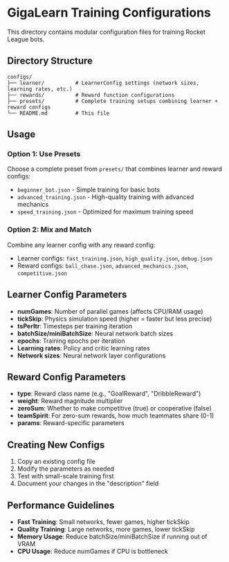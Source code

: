 # GigaLearn Training Configurations

This directory contains modular configuration files for training Rocket League bots.

## Directory Structure

```
configs/
├── learner/          # LearnerConfig settings (network sizes, learning rates, etc.)
├── rewards/          # Reward function configurations
├── presets/          # Complete training setups combining learner + reward configs
└── README.md         # This file
```

## Usage

### Option 1: Use Presets
Choose a complete preset from `presets/` that combines learner and reward configs:
- `beginner_bot.json` - Simple training for basic bots
- `advanced_training.json` - High-quality training with advanced mechanics
- `speed_training.json` - Optimized for maximum training speed

### Option 2: Mix and Match
Combine any learner config with any reward config:
- Learner configs: `fast_training.json`, `high_quality.json`, `debug.json`
- Reward configs: `ball_chase.json`, `advanced_mechanics.json`, `competitive.json`

## Learner Config Parameters

- **numGames**: Number of parallel games (affects CPU/RAM usage)
- **tickSkip**: Physics simulation speed (higher = faster but less precise)
- **tsPerItr**: Timesteps per training iteration
- **batchSize/miniBatchSize**: Neural network batch sizes
- **epochs**: Training epochs per iteration
- **Learning rates**: Policy and critic learning rates
- **Network sizes**: Neural network layer configurations

## Reward Config Parameters

- **type**: Reward class name (e.g., "GoalReward", "DribbleReward")
- **weight**: Reward magnitude multiplier
- **zeroSum**: Whether to make competitive (true) or cooperative (false)
- **teamSpirit**: For zero-sum rewards, how much teammates share (0-1)
- **params**: Reward-specific parameters

## Creating New Configs

1. Copy an existing config file
2. Modify the parameters as needed
3. Test with small-scale training first
4. Document your changes in the "description" field

## Performance Guidelines

- **Fast Training**: Small networks, fewer games, higher tickSkip
- **Quality Training**: Large networks, more games, lower tickSkip
- **Memory Usage**: Reduce batchSize/miniBatchSize if running out of VRAM
- **CPU Usage**: Reduce numGames if CPU is bottleneck